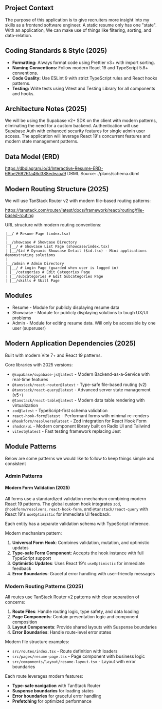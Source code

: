 ## Project Context

The purpose of this application is to give recruiters more insight into my skills as a
frontend software engineer. A static resume only has one "state". With an application,
We can make use of things like filtering, sorting, and data-relation.

## Coding Standards & Style (2025)

- **Formatting:** Always format code using Prettier v3+ with import sorting.
- **Naming Conventions:** Follow modern React 19 and TypeScript 5.8+ conventions.
- **Code Quality:** Use ESLint 9 with strict TypeScript rules and React hooks patterns.
- **Testing:** Write tests using Vitest and Testing Library for all components and hooks.

## Architecture Notes (2025)

We will be using the Supabase v2+ SDK on the client with modern patterns, eliminating the need for a custom backend. Authentication will use Supabase Auth with enhanced security features for single admin user access. The application will leverage React 19's concurrent features and modern state management patterns.

## Data Model (ERD)

https://dbdiagram.io/d/Interactive-Resume-ERD-68be268261a46d388edeaaa9
DBML Source: ./plans/schema.dbml

## Modern Routing Structure (2025)

We will use TanStack Router v2 with modern file-based routing patterns:

https://tanstack.com/router/latest/docs/framework/react/routing/file-based-routing

URL structure with modern routing conventions:

```
|__/ # Resume Page (index.tsx)
|
|__/showcase # Showcase Directory
| |__/ # Showcase List Page (showcase/index.tsx)
| |__/$id # Dynamic Showcase Detail ($id.tsx) - Mini applications demonstrating solutions
|
|__/admin # Admin Directory
| |__/ # Login Page (guarded when user is logged in)
| |__/categories # Edit Categories Page
| |__/subcategories # Edit Subcategories Page
| |__/skills # Skill Page
```

## Modules

- Resume - Module for publicly displaying resume data
- Showcase - Module for publicly displaying solutions to tough UX/UI problems
- Admin - Module for editing resume data. Will only be accessible by one user (superuser)

## Modern Application Dependencies (2025)

Built with modern Vite 7+ and React 19 patterns.

Core libraries with 2025 versions:

- `@supabase/supabase-js@latest` - Modern Backend-as-a-Service with real-time features
- `@tanstack/react-router@latest` - Type-safe file-based routing (v2)
- `@tanstack/react-query@latest` - Advanced server state management (v5+)
- `@tanstack/react-table@latest` - Modern data table rendering with virtualization
- `zod@latest` - TypeScript-first schema validation
- `react-hook-form@latest` - Performant forms with minimal re-renders
- `@hookform/resolvers@latest` - Zod integration for React Hook Form
- `shadcn/ui` - Modern component library built on Radix UI and Tailwind
- `vitest@latest` - Fast testing framework replacing Jest

## Module Patterns

Below are some patterns we would like to follow to keep things simple and consistent

### Admin Patterns

#### Modern Form Validation (2025)

All forms use a standardized validation mechanism combining modern React 19 patterns. The global custom hook integrates `zod`, `@hookform/resolvers`, `react-hook-form`, and `@tanstack/react-query` with React 19's `useOptimistic` for immediate UI feedback.

Each entity has a separate validation schema with TypeScript inference.

Modern mechanism pattern:

1. **Universal Form Hook**: Combines validation, mutation, and optimistic updates
2. **Type-safe Form Component**: Accepts the hook instance with full TypeScript support
3. **Optimistic Updates**: Uses React 19's `useOptimistic` for immediate feedback
4. **Error Boundaries**: Graceful error handling with user-friendly messages

### Modern Routing Patterns (2025)

All routes use TanStack Router v2 patterns with clear separation of concerns:

1. **Route Files**: Handle routing logic, type safety, and data loading
2. **Page Components**: Contain presentation logic and component composition
3. **Layout Components**: Provide shared layouts with Suspense boundaries
4. **Error Boundaries**: Handle route-level error states

Modern file structure examples:

- `src/routes/index.tsx` - Route definition with loaders
- `src/pages/resume-page.tsx` - Page component with business logic
- `src/components/layout/resume-layout.tsx` - Layout with error boundaries

Each route leverages modern features:

- **Type-safe navigation** with TanStack Router
- **Suspense boundaries** for loading states
- **Error boundaries** for graceful error handling
- **Prefetching** for optimized performance

